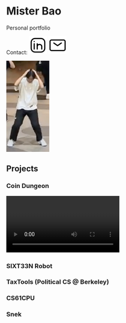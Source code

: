 # Mister Bao
Personal portfolio

Contact:
[![linkedin](img/linkedin.svg)](http://linkedin.com/in/alan-bao/)  <a href="mailto:alanb@berkeley.edu">![email](img/mail.svg)</a>


![joever](/img/itsjoever.png)

## Projects
### Coin Dungeon
![coindungeon](/vid/coindungeon.mp4)

### SIXT33N Robot

### TaxTools (Political CS @ Berkeley)

### CS61CPU

### Snek
